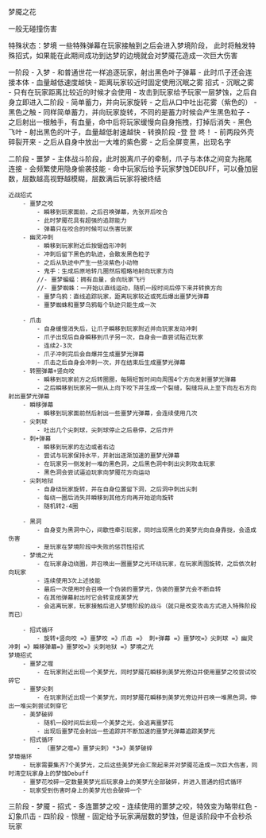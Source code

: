 ﻿梦魇之花

一般无碰撞伤害

特殊状态：梦境
	一些特殊弹幕在玩家接触到之后会进入梦境阶段，
	此时将触发特殊招式，如果能在此期间成功到达梦的边境就会对梦魇花造成一次巨大伤害

一阶段 - 入梦
	- 和普通世花一样追逐玩家，射出黑色叶子弹幕
	- 此时爪子还会连接本体
	- 血量越低速度越快
	- 距离玩家较近时固定使用沉眠之雾
	招式
		- 沉眠之雾
			- 只有在玩家距离比较近的时候才会使用
			- 攻击到玩家给予玩家一层梦蚀，之后自身立即进入二阶段
			- 简单蓄力，并向玩家旋转
			- 之后从口中吐出花雾（紫色的）
		- 黑色之触
			- 同样简单蓄力，并向玩家旋转，不同的是蓄力时候会产生黑色粒子
			- 之后射出一根触手，有血量，命中后将玩家缓慢向自身拖拽，打掉后消失
		- 黑色飞叶
			- 射出黑色的叶子，血量越低射速越快
		- 转换阶段
			-登 登 咚！
			- 前两段外壳碎裂开来
			- 之后从自身中放出一大堆的紫色雾
			- 之后全屏变黑，出现名字

二阶段 - 噩梦
	- 主体战斗阶段，此时脱离爪子的牵制，爪子与本体之间变为拖尾连接
	- 会频繁使用隐身偷袭技能
	- 命中玩家后给予玩家梦蚀DEBUFF，可以叠加层数，层数越高视野越模糊，层数满后玩家将被终结
	
	近战招式
		- 噩梦之咬
			- 瞬移到玩家面前，之后召唤弹幕，先张开后咬合
			- 此时梦魇花具有超强的追踪能力
			- 弹幕只在咬合的时候可以伤害玩家
		- 幽灵冲刺
			- 瞬移到玩家附近后按锯齿形冲刺
			- 冲刺后留下黑色的轨迹，会散发黑色粒子
			- 之后从轨迹中产生一些淡紫色小动物
			- 鬼手：生成后原地转几圈然后粗略地射向玩家方向
			//- 噩梦蝙蝠：拥有血量，会向玩家飞行
			//- 噩梦蜘蛛：一开始以直线运动，随机一段时间后停下来并转换方向
			- 噩梦乌鸦：直线追踪玩家，距离玩家较近或死后爆出噩梦光弹幕
			- 噩梦蜘蛛和噩梦乌鸦每个轨迹只能生成一次
			
		- 爪击
			- 自身缓慢消失后，让爪子瞬移到玩家附近并向玩家发动冲刺
			- 爪子出现后自身瞬移到爪子另一次，自身会一直尝试贴近玩家
			- 连续2-3次
			- 爪子冲刺完后会自爆并生成噩梦光弹幕
			- 爪击之后自身会冲刺一次，并在结束后生成噩梦光弹幕
		- 转圈弹幕+竖向咬
			- 瞬移到玩家前方之后转圈圈，每隔短暂时间向周围4个方向发射噩梦光弹幕
			- 之后瞬移到玩家另一侧从上向下咬下并生成一个裂缝，裂缝将从上至下向左右方向射出噩梦光弹幕
		- 瞬移弹幕
			- 瞬移到玩家面前然后射出一些噩梦光弹幕，会连续使用几次
		- 尖刺球
			- 吐出几个尖刺球，尖刺球停止之后悬停，之后炸开
		- 刺+弹幕
			- 瞬移到玩家的左边或者右边
			- 尝试与玩家保持水平，并射出逐渐加速的噩梦光弹幕
			- 在玩家另一侧发射一堆的黑色洞，之后黑色洞中刺出尖刺攻击玩家
			- 黑色洞会尝试逼迫玩家向梦魇花方向运动
		- 尖刺地狱
			- 自身绕玩家旋转，并在自身位置留下洞，之后洞中刺出尖刺
			- 每绕一圈后消失并瞬移到其他方向再开始逆向旋转
			- 随机转2-4圈

		- 黑洞
			- 自身变为黑洞中心，间歇性牵引玩家，同时出现黑化的美梦光向自身靠拢，会造成伤害
			- 是玩家在梦境阶段中失败的惩罚性招式
		- 梦境之光
			- 在玩家身边绕圈，并召唤出一圈噩梦之光环绕玩家，在玩家周围旋转，之后依次射向玩家
			- 连续使用3次上述技能
			- 最后一次使用时会召唤一个伪装的噩梦光，伪装的噩梦光会不断自转
			- 在其他弹幕射出时它会转变成美梦光
			- 会逃离玩家，玩家接触后进入梦境阶段的战斗（就只是改变攻击方式进入特殊阶段而已）

		- 招式循环
			- 旋转+竖向咬 =》噩梦咬 =》爪击 =》 刺+弹幕 =》噩梦咬=》尖刺球 =》幽灵冲刺 =》瞬移弹幕=》噩梦咬=》尖刺地狱 =》梦境之光
	梦境招式
		- 噩梦之噬
			- 在玩家附近出现一个美梦光，同时梦魇花瞬移到美梦光旁边并使用噩梦之咬尝试咬碎它
		- 噩梦尖刺
			- 在玩家附近出现一个美梦光，同时梦魇花瞬移到美梦光旁边并召唤一堆黑色洞，伸出一堆尖刺尝试刺穿它
		- 美梦破碎
			- 随机一段时间后出现一个美梦之光，会逃离噩梦花
			- 出现后噩梦花会射出一些追踪并不断加速的噩梦光弹幕追踪美梦光
		- 招式循环
			- （噩梦之噬=》噩梦尖刺）*3=》美梦破碎
	梦境循环
		- 玩家需要集齐7个美梦光，之后这些美梦光会汇聚起来并对梦魇花造成一次巨大伤害，同时清空玩家身上的梦蚀Debuff
		- 噩梦花咬碎一定数量美梦光后玩家身上的美梦光全部破碎，并进入普通的招式循环
		- 玩家受到伤害时身上的美梦光也会破碎一个

三阶段 - 梦魇
	- 招式
		- 多连噩梦之咬
			- 连续使用的噩梦之咬，特效变为略带红色
		- 幻象爪击
			- 
四阶段 - 惊醒
	- 固定给予玩家满层数的梦蚀，但是该阶段中不会秒杀玩家